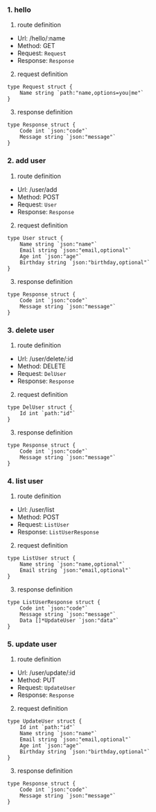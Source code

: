 ### 1. hello

1. route definition

- Url: /hello/:name
- Method: GET
- Request: `Request`
- Response: `Response`

2. request definition



```golang
type Request struct {
	Name string `path:"name,options=you|me"`
}
```


3. response definition



```golang
type Response struct {
	Code int `json:"code"`
	Message string `json:"message"`
}
```

### 2. add user

1. route definition

- Url: /user/add
- Method: POST
- Request: `User`
- Response: `Response`

2. request definition



```golang
type User struct {
	Name string `json:"name"`
	Email string `json:"email,optional"`
	Age int `json:"age"`
	Birthday string `json:"birthday,optional"`
}
```


3. response definition



```golang
type Response struct {
	Code int `json:"code"`
	Message string `json:"message"`
}
```

### 3. delete user

1. route definition

- Url: /user/delete/:id
- Method: DELETE
- Request: `DelUser`
- Response: `Response`

2. request definition



```golang
type DelUser struct {
	Id int `path:"id"`
}
```


3. response definition



```golang
type Response struct {
	Code int `json:"code"`
	Message string `json:"message"`
}
```

### 4. list user

1. route definition

- Url: /user/list
- Method: POST
- Request: `ListUser`
- Response: `ListUserResponse`

2. request definition



```golang
type ListUser struct {
	Name string `json:"name,optional"`
	Email string `json:"email,optional"`
}
```


3. response definition



```golang
type ListUserResponse struct {
	Code int `json:"code"`
	Message string `json:"message"`
	Data []*UpdateUser `json:"data"`
}
```

### 5. update user

1. route definition

- Url: /user/update/:id
- Method: PUT
- Request: `UpdateUser`
- Response: `Response`

2. request definition



```golang
type UpdateUser struct {
	Id int `path:"id"`
	Name string `json:"name"`
	Email string `json:"email,optional"`
	Age int `json:"age"`
	Birthday string `json:"birthday,optional"`
}
```


3. response definition



```golang
type Response struct {
	Code int `json:"code"`
	Message string `json:"message"`
}
```

